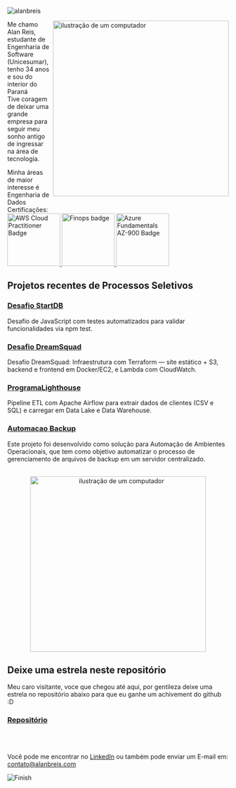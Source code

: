 
  <p align="left"> 
    <img src="https://komarev.com/ghpvc/?username=alanbreis&label=Profile%20views&color=0e75b6&style=flat" alt="alanbreis" /> 
  </p>

<img src="https://raw.githubusercontent.com/MicaelliMedeiros/micaellimedeiros/master/image/computer-illustration.png" alt="ilustração de um computador" min-width="400px" max-width="400px" width="400px" align="right">

<p align="left">
  Me chamo Alan Reis, estudante de Engenharia de Software (Unicesumar), tenho 34 anos e sou do interior do Paraná<br>
  Tive coragem de deixar uma grande empresa para seguir meu sonho antigo de ingressar na área de tecnologia.
</p>
<p align="left">
  Minha áreas de maior interesse é Engenharia de Dados <br>
  Certificações:<br>
<a href="https://www.credly.com/badges/c4cce4c6-7243-4c39-b0b7-a14f17710c92/linked_in?t=srja7r">
  <img alt="AWS Cloud Practitioner Badge" width="120px" src="https://images.credly.com/images/00634f82-b07f-4bbd-a6bb-53de397fc3a6/image.png"/>
</a>
<a href="https://www.credly.com/badges/0801a959-72fd-41ea-8917-eca30b0fc8d0">
  <img alt="Finops badge" width="120px" src="https://images.credly.com/size/340x340/images/08a5010a-0c0a-448c-981e-c116fedd380c/image.png"/>
</a>
<a href="https://learn.microsoft.com/pt-br/users/ALANBORGESDOSREIS-2140/credentials/27CE7885A7B6F779?ref=https%3a%2f%2falanbreis.com%2f">
  <img alt="Azure Fundamentals AZ-900 Badge" width="120px" src="https://learn.microsoft.com/media/learn/certification/badges/microsoft-certified-fundamentals-badge.svg"/>
</a>

<br>



## Projetos recentes de Processos Seletivos

### [Desafio StartDB](https://github.com/AlanBReis/desafio-AlanBReis-2025)
Desafio de JavaScript com testes automatizados para validar funcionalidades via npm test.

### [Desafio DreamSquad](https://github.com/AlanBReis/desafio-dreamsquad)
Desafio DreamSquad: Infraestrutura com Terraform — site estático + S3, backend e frontend em Docker/EC2, e Lambda com CloudWatch.

### [ProgramaLighthouse](https://github.com/AlanBReis/ProgramaLighthouse)
Pipeline ETL com Apache Airflow para extrair dados de clientes (CSV e SQL) e carregar em Data Lake e Data Warehouse.

### [Automacao Backup](https://github.com/AlanBReis/automacao-backup)
Este projeto foi desenvolvido como solução para Automação de Ambientes Operacionais, que tem como objetivo automatizar o processo de gerenciamento de arquivos de backup em um servidor centralizado.
<br><br>

<p align="center">
<img src="https://cdn.pixabay.com/animation/2025/06/03/04/09/04-09-45-17_512.gif" alt="ilustração de um computador" min-width="400px" max-width="400px" width="400px" align="center">

## Deixe uma estrela neste repositório
Meu caro visitante, voce que chegou até aqui, por gentileza deixe uma estrela no repositório abaixo para que eu ganhe um achivement do github :D

### [Repositório](https://github.com/AlanBReis/AlanBReis)
</p>

<br><br>
<p align="left">
  Você pode me encontrar no <a href="https://www.linkedin.com/in/alanbreis/">LinkedIn</a> ou também pode enviar um E-mail em: <a href="mailto:contato@alanbreis.com">contato@alanbreis.com</a>
</p>


![Finish](https://github.com/user-attachments/assets/cc615144-f815-481a-b801-20b425c72fa9)







 
  
  

  



